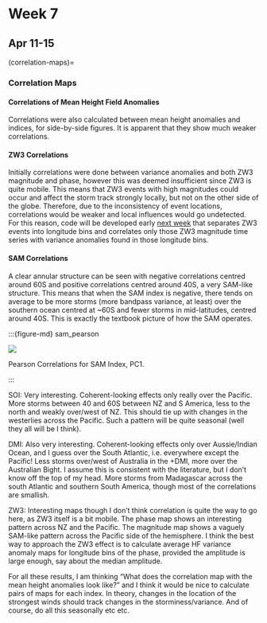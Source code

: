 # Week 7

## Apr 11-15

(correlation-maps)=
### Correlation Maps

#### Correlations of Mean Height Field Anomalies

Correlations were also calculated between mean height anomalies and indices, for side-by-side figures. It is apparent that they show much weaker correlations.

#### ZW3 Correlations

Initially correlations were done between variance anomalies and both ZW3 magnitude and phase, however this was deemed insufficient since ZW3 is quite mobile. This means that ZW3 events with high magnitudes could occur and affect the storm track strongly locally, but not on the other side of the globe. Therefore, due to the inconsistency of event locations, correlations would be weaker and local influences would go undetected. For this reason, code will be developed early [next week](./week8.md) that separates ZW3 events into longitude bins and correlates only those ZW3 magnitude time series with variance anomalies found in those longitude bins.


#### SAM Correlations

A clear annular structure can be seen with negative correlations centred around 60S and positive correlations centred around 40S, a very SAM-like structure. This means that when the SAM index is negative, there tends on average to be more storms (more bandpass variance, at least) over the southern ocean centred at ~60S and fewer storms in mid-latitudes, centred around 40S. This is exactly the textbook picture of how the SAM operates.

:::{figure-md} sam_pearson

<img src="../figures/correlations/sam_pearson_correlations.png">

Pearson Correlations for SAM Index, PC1.

:::
 

SOI: Very interesting. Coherent-looking effects only really over the Pacific. More storms between 40 and 60S between NZ and S America, less to the north and weakly over/west of NZ. This should tie up with changes in the westerlies across the Pacific. Such a pattern will be quite seasonal (well they all will be I think).

 

DMI: Also very interesting. Coherent-looking effects only over Aussie/Indian Ocean, and I guess over the South Atlantic, i.e. everywhere except the Pacific! Less storms over/west of Australia in the +DMI, more over the Australian Bight. I assume this is consistent with the literature, but I don’t know off the top of my head. More storms from Madagascar across the south Atlantic and southern South America, though most of the correlations are smallish.

 

ZW3: Interesting maps though I don’t think correlation is quite the way to go here, as ZW3 itself is a bit mobile. The phase map shows an interesting pattern across NZ and the Pacific. The magnitude map shows a vaguely SAM-like pattern across the Pacific side of the hemisphere. I think the best way to approach the ZW3 effect is to calculate average HF variance anomaly maps for longitude bins of the phase, provided the amplitude is large enough, say about the median amplitude.

 

For all these results, I am thinking “What does the correlation map with the mean height anomalies look like?” and I think it would be nice to calculate pairs of maps for each index. In theory, changes in the location of the strongest winds should track changes in the storminess/variance. And of course, do all this seasonally etc etc.

 